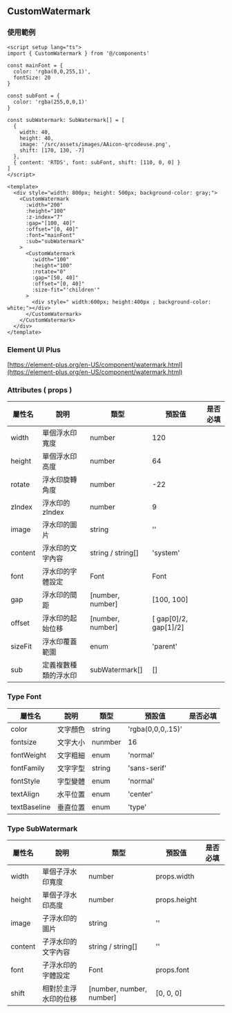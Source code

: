 ## CustomWatermark

### 使用範例

```vue
<script setup lang="ts">
import { CustomWatermark } from '@/components'

const mainFont = {
  color: 'rgba(0,0,255,1)',
  fontSize: 20
}

const subFont = {
  color: 'rgba(255,0,0,1)'
}

const subWatermark: SubWatermark[] = [
  {
    width: 40,
    height: 40,
    image: '/src/assets/images/AAicon-qrcodeuse.png',
    shift: [170, 130, -7]
  },
  { content: 'RTDS', font: subFont, shift: [110, 0, 0] }
]
</script>

<template>
  <div style="width: 800px; height: 500px; background-color: gray;">
    <CustomWatermark
      :width="200"
      :height="100"
      :z-index="7"
      :gap="[100, 40]"
      :offset="[0, 40]"
      :font="mainFont"
      :sub="subWatermark"
    >
      <CustomWatermark
        :width="100"
        :height="100"
        :rotate="0"
        :gap="[50, 40]"
        :offset="[0, 40]"
        :size-fit="'children'"
      >
        <div style=" width:600px; height:400px ; background-color: white;"></div>
      </CustomWatermark>
    </CustomWatermark>
  </div>
</template>
```

### Element UI Plus

[https://element-plus.org/en-US/component/watermark.html](https://element-plus.org/en-US/component/watermark.html)

### Attributes ( props )

| 屬性名  | 說明                 | 類型              | 預設值                | 是否必填 |
| ------- | -------------------- | ----------------- | --------------------- | -------- |
| width   | 單個浮水印寬度       | number            | 120                   |          |
| height  | 單個浮水印高度       | number            | 64                    |          |
| rotate  | 浮水印旋轉角度       | number            | -22                   |          |
| zIndex  | 浮水印的 zIndex      | number            | 9                     |          |
| image   | 浮水印的圖片         | string            | ''                    |          |
| content | 浮水印的文字內容     | string / string[] | 'system'               |          |
| font    | 浮水印的字體設定     | Font              | Font                  |          |
| gap     | 浮水印的間距         | [number, number]  | [100, 100]            |          |
| offset  | 浮水印的起始位移     | [number, number]  | [ gap[0]/2, gap[1]/2] |          |
| sizeFit | 浮水印覆蓋範圍       | enum              | 'parent'              |          |
| sub     | 定義複數種類的浮水印 | subWatermark[]    | []                    |          |

### Type Font

| 屬性名       | 說明     | 類型    | 預設值            | 是否必填 |
| ------------ | -------- | ------- | ----------------- | -------- |
| color        | 文字顏色 | string  | 'rgba(0,0,0,.15)' |          |
| fontsize     | 文字大小 | nunmber | 16                |          |
| fontWeight   | 文字粗細 | enum    | 'normal'          |          |
| fontFamily   | 文字字型 | string  | 'sans-serif'      |          |
| fontStyle    | 字型變體 | enum    | 'normal'          |          |
| textAlign    | 水平位置 | enum    | 'center'          |          |
| textBaseline | 垂直位置 | enum    | 'type'            |          |

### Type SubWatermark

| 屬性名  | 說明                 | 類型                     | 預設值       | 是否必填 |
| ------- | -------------------- | ------------------------ | ------------ | -------- |
| width   | 單個子浮水印寬度     | number                   | props.width  |          |
| height  | 單個子浮水印高度     | number                   | props.height |          |
| image   | 子浮水印的圖片       | string                   | ''           |          |
| content | 子浮水印的文字內容   | string / string[]        | ''           |          |
| font    | 子浮水印的字體設定   | Font                     | props.font   |          |
| shift   | 相對於主浮水印的位移 | [number, number, number] | [0, 0, 0]    |          |
